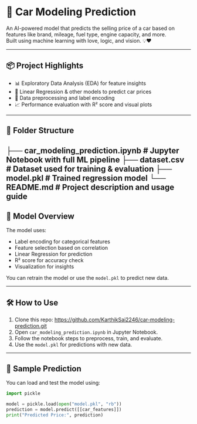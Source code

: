 # 🚗 Car Modeling Prediction

An AI-powered model that predicts the selling price of a car based on features like brand, mileage, fuel type, engine capacity, and more.  
Built using machine learning with love, logic, and vision. 💡❤️

---

## 📦 Project Highlights

- 📊 Exploratory Data Analysis (EDA) for feature insights
- 🧠 Linear Regression & other models to predict car prices
- 🧼 Data preprocessing and label encoding
- 📈 Performance evaluation with R² score and visual plots

---

## 📁 Folder Structure

├── car_modeling_prediction.ipynb # Jupyter Notebook with full ML pipeline
├── dataset.csv # Dataset used for training & evaluation
├── model.pkl # Trained regression model
└── README.md # Project description and usage guide
---

## 🧠 Model Overview

The model uses:
- Label encoding for categorical features
- Feature selection based on correlation
- Linear Regression for prediction
- R² score for accuracy check
- Visualization for insights

You can retrain the model or use the `model.pkl` to predict new data.

---

## 🛠️ How to Use

1. Clone this repo:
https://github.com/KarthikSai2246/car-modeling-prediction.git
2. Open `car_modeling_prediction.ipynb` in Jupyter Notebook.
3. Follow the notebook steps to preprocess, train, and evaluate.
4. Use the `model.pkl` for predictions with new data.

---

## 🧪 Sample Prediction

You can load and test the model using:

```python
import pickle

model = pickle.load(open("model.pkl", "rb"))
prediction = model.predict([[car_features]])
print("Predicted Price:", prediction)

